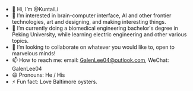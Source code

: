 - 👋 Hi, I’m @KuntaiLi
- 👀 I’m interested in brain-computer interface, AI and other frontier technologies, art and designing, and making interesting things.
- 🌱 I’m currently doing a biomedical engineering bachelor's degree in Peking University, while learning electric engineering and other various topics.
- 💞️ I’m looking to collaborate on whatever you would like to, open to marvelous minds!
- 📫 How to reach me: email: GalenLee04@outlook.com, WeChat: GalenLee04
- 😄 Pronouns: He / His
- ⚡ Fun fact: Love Baltimore oysters.

<!---
KuntaiLi/KuntaiLi is a ✨ special ✨ repository because its `README.md` (this file) appears on your GitHub profile.
You can click the Preview link to take a look at your changes.
--->
